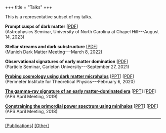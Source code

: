 +++
title = "Talks"
+++

This is a representative subset of my talks.

**Prompt cusps of dark matter**
[[PDF](../files/talk_promptcusps.pdf)]  
(Astrophysics Seminar, University of North Carolina at Chapel Hill---August 14, 2023)

**Stellar streams and dark substructure**
[[PDF](../files/talk_stellarstreams.pdf)]  
(Munich Dark Matter Meeting---March 8, 2022)

**Observational signatures of early matter domination**
[[PDF](../files/talk_emd.pdf)]  
(Particle Seminar, Carleton University---September 27, 2021)

[**Probing cosmology using dark matter microhalos**](https://perimeterinstitute.ca/events/probing-cosmology-using-dark-matter-microhalos)
[[PPT](../files/talk_pi.pptx)]
[[PDF](../files/talk_pi.pdf)]  
(Perimeter Institute for Theoretical Physics---February 6, 2020)

[**The gamma-ray signature of an early matter-dominated era**](https://meetings.aps.org/Meeting/APR19/Session/B11.2)
[[PPT](../files/talk_apr19.pptx)]
[[PDF](../files/talk_apr19.pdf)]    
(APS April Meeting, 2019)

[**Constraining the primordial power spectrum using minihalos**](http://meetings.aps.org/Meeting/APR18/Session/S15.3)
[[PPT](../files/talk_apr18.pptx)]
[[PDF](../files/talk_apr18.pdf)]    
(APS April Meeting, 2018)

---

[[Publications]](../publications/) [[Other]](../other/)